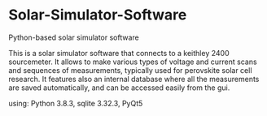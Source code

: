 # Solar-Simulator-Software
Python-based solar simulator software

This is a solar simulator software that connects to a keithley 2400 sourcemeter. 
It allows to make various types of voltage and current scans and sequences of measurements, typically used for perovskite solar cell research. 
It features also an internal database where all the measurements are saved automatically, and can be accessed easily from the gui. 

using: Python 3.8.3, sqlite 3.32.3, PyQt5
